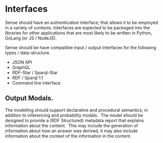 # Interfaces

Sense should have an authentication interface; that allows it to be employed in a variety of contexts.  Interfaces are expected to be packaged into the libraries for other applications that are most likely to be written in Python, GoLang (or JS / NodeJS).

Sense should be have compatible input / output interfaces for the following types / data-structure.

- JSON API
- GraphQL
- RDF-Star / Sparql-Star
- RDF / Sparql 1.1  
- Command line interface.  

## Output Modals.

The modelling should support declarative and procedural semantics; in addition to inferencing and probability modals.  The model should be designed to provide a (RDF Structured) metadata report that explains information about the content.  This may include the generation of information about how an answer was derived, it may also include information about the context of the information in the content.  

